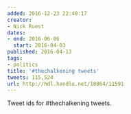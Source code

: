 ```yaml
---
added: 2016-12-23 22:40:17
creator:
- Nick Ruest
dates:
- end: 2016-06-06
  start: 2016-04-03
published: 2016-04-13
tags:
- politics
title: '#thechalkening tweets'
tweets: 115,524
url: http://hdl.handle.net/10864/11591
---
```


Tweet ids for #thechalkening tweets.
